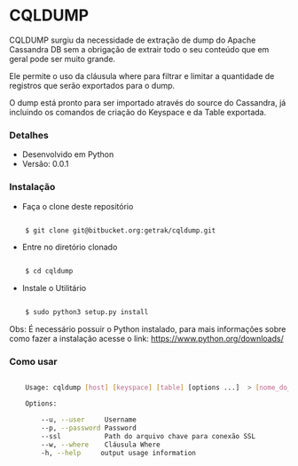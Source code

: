 # CQLDUMP #

CQLDUMP surgiu da necessidade de extração de dump do Apache Cassandra DB sem a obrigação de extrair todo o seu conteúdo que em geral pode ser muito grande.

Ele permite o uso da cláusula where para filtrar e limitar a quantidade de registros que serão exportados para o dump.

O dump está pronto para ser importado através do source do Cassandra, já incluindo os comandos de criação do Keyspace e da Table exportada.

### Detalhes ###

* Desenvolvido em Python
* Versão: 0.0.1

### Instalação ###

* Faça o clone deste repositório
```bash

    $ git clone git@bitbucket.org:getrak/cqldump.git

```
* Entre no diretório clonado
```bash

    $ cd cqldump

```
* Instale o Utilitário
```bash

    $ sudo python3 setup.py install

```
Obs: É necessário possuir o Python instalado, para mais informações sobre como fazer a instalação acesse o link: https://www.python.org/downloads/

### Como usar ###

```bash

    Usage: cqldump [host] [keyspace] [table] [options ...]  > [nome_do_arquivo.cql]

    Options:

		--u, --user		Username
		--p, --password	Password
		--ssl			Path do arquivo chave para conexão SSL
		--w, --where	Cláusula Where
		-h, --help     output usage information
        
```